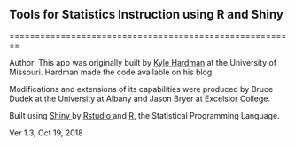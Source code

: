 ## Tools for Statistics Instruction using R and Shiny
========================================================

Author:  This app was originally built by  <a href="http://kylehardman.com/" target="_blank">Kyle Hardman</a> at the University of Missouri.  Hardman made the code available on his blog.

Modifications and extensions of its capabilities were produced by Bruce Dudek at the University at Albany and Jason Bryer at Excelsior College.

Built using <a href="http://www.rstudio.com/shiny" target="_blank"> Shiny </a> by <a href="http://www.rstudio.com/" target="_blank">Rstudio </a> and <a href="http://www.r-project.org/" target="_blank">R</a>, the Statistical Programming Language.

Ver 1.3, Oct 19, 2018

